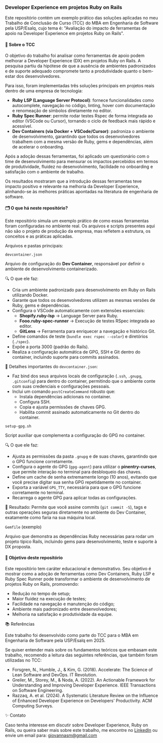 ### Developer Experience em projetos Ruby on Rails

Este repositório contém um exemplo prático das soluções aplicadas no meu Trabalho de Conclusão de Curso (TCC) do MBA em Engenharia de Software pela USP/Esalq, cujo tema é: "Avaliação do impacto de ferramentas de apoio na Developer Experience em projetos Ruby on Rails".

#### 📝 Sobre o TCC

O objetivo do trabalho foi analisar como ferramentas de apoio podem melhorar a Developer Experience (DX) em projetos Ruby on Rails. A pesquisa partiu da hipótese de que a ausência de ambientes padronizados e de suporte adequado compromete tanto a produtividade quanto o bem-estar dos desenvolvedores.

Para isso, foram implementadas três soluções principais em projetos reais dentro de uma empresa de tecnologia:

- **Ruby LSP (Language Server Protocol)**: fornece funcionalidades como autocomplete, navegação no código, linting, hover com documentação e renomeação de símbolos diretamente no editor.
- **Ruby Spec Runner**: permite rodar testes Rspec de forma integrada ao editor (VSCode ou Cursor), tornando o ciclo de feedback mais rápido e acessível.
- **Dev Containers (via Docker + VSCode/Cursor)**: padroniza o ambiente de desenvolvimento, garantindo que todos os desenvolvedores trabalhem com a mesma versão de Ruby, gems e dependências, além de acelerar o onboarding.

Após a adoção dessas ferramentas, foi aplicado um questionário com o time de desenvolvimento para mensurar os impactos percebidos em termos de produtividade, fluidez no desenvolvimento, facilidade no onboarding e satisfação com o ambiente de trabalho.

Os resultados mostraram que a introdução dessas ferramentas teve impacto positivo e relevante na melhoria da Developer Experience, alinhando-se às melhores práticas apontadas na literatura de engenharia de software.

#### 🗂️ O que há neste repositório?

Este repositório simula um exemplo prático de como essas ferramentas foram configuradas no ambiente real. Os arquivos e scripts presentes aqui não são o projeto de produção da empresa, mas refletem a estrutura, os conceitos e as práticas aplicadas.

Arquivos e pastas principais:

`devcontainer.json`

Arquivo de configuração do **Dev Container**, responsável por definir o ambiente de desenvolvimento containerizado.

🔍 O que ele faz:

- Cria um ambiente padronizado para desenvolvimento em Ruby on Rails utilizando Docker.
- Garante que todos os desenvolvedores utilizem as mesmas versões de Ruby, gems e dependências.
- Configura o VSCode automaticamente com extensões essenciais:
  - **Shopify.ruby-lsp** → Language Server para Ruby.
  - **Fooo.ruby-spec-runner** → Execução de testes RSpec integrada ao editor.
  - **GitLens** → Ferramenta para enriquecer a navegação e histórico Git.
- Define comandos de teste (`bundle exec rspec --color`) e diretórios (`./spec`).
- Expõe a porta 3000 (padrão do Rails).
- Realiza a configuração automática de GPG, SSH e Git dentro do container, incluindo suporte para commits assinados.

🧠 Detalhes importantes do `devcontainer.json`:

- Faz bind dos seus arquivos locais de configuração (`.ssh`, `.gnupg`, `.gitconfig`) para dentro do container, permitindo que o ambiente conte com suas credenciais e configurações pessoais.
- Inclui um comando `postCreateCommand` robusto que:
  - Instala dependências adicionais no container.
  - Configura SSH.
  - Copia e ajusta permissões de chaves GPG.
  - Habilita commit assinado automaticamente no Git dentro do container.

`setup-gpg.sh`

Script auxiliar que complementa a configuração do GPG no container.

🔍 O que ele faz:

- Ajusta as permissões da pasta `.gnupg` e de suas chaves, garantindo que o GPG funcione corretamente.
- Configura o agente do GPG (`gpg-agent`) para utilizar o **pinentry-curses**, que permite interação no terminal para desbloqueio das chaves.
- Define um cache de senha extremamente longo (10 anos), evitando que você precise digitar sua senha GPG repetidamente no container.
- Exporta a variável `GPG_TTY`, necessária para que o GPG funcione corretamente no terminal.
- Recarrega o agente GPG para aplicar todas as configurações.

🚀 Resultado: Permite que você assine commits (`git commit -S`), tags e outras operações seguras diretamente no ambiente do Dev Container, exatamente como faria na sua máquina local.

`Gemfile` (exemplo)

Arquivo que demonstra as dependências Ruby necessárias para rodar um projeto típico Rails, incluindo gems para desenvolvimento, teste e suporte à DX proposta.

#### 🚀 Objetivo deste repositório

Este repositório tem caráter educacional e demonstrativo. Seu objetivo é mostrar como a adoção de ferramentas como Dev Containers, Ruby LSP e Ruby Spec Runner pode transformar o ambiente de desenvolvimento de projetos Ruby on Rails, promovendo:

- Redução no tempo de setup;
- Maior fluidez na execução de testes;
- Facilidade na navegação e manutenção do código;
- Ambiente mais padronizado entre desenvolvedores;
- Melhoria na satisfação e produtividade da equipe.

📚 Referências

Este trabalho foi desenvolvido como parte do TCC para o MBA em Engenharia de Software pela USP/Esalq em 2025.

Se quiser entender mais sobre os fundamentos teóricos que embasam este trabalho, recomendo a leitura das seguintes referências, que também foram utilizadas no TCC:

- Forsgren, N., Humble, J., & Kim, G. (2018). Accelerate: The Science of Lean Software and DevOps. IT Revolution.
- Greiler, M., Storey, M., & Noda, A. (2022). An Actionable Framework for Understanding and Improving Developer Experience. IEEE Transactions on Software Engineering.
- Razzaq, A. et al. (2024). A Systematic Literature Review on the Influence of Enhanced Developer Experience on Developers' Productivity. ACM Computing Surveys.

✨ Contato

Caso tenha interesse em discutir sobre Developer Experience, Ruby on Rails, ou queira saber mais sobre este trabalho, me encontre no [LinkedIn](https://www.linkedin.com/in/giovannasm/) ou envie um email para: giovannasm@gmail.com
